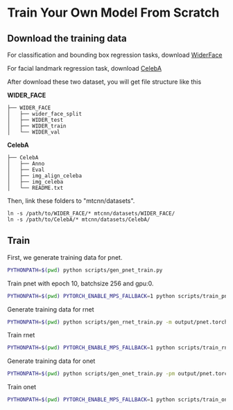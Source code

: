 # Train Your Own Model From Scratch

## Download the training data
For classification and bounding box regression tasks, download [WiderFace](http://shuoyang1213.me/WIDERFACE/)

For facial landmark regression task, download [CelebA](http://mmlab.ie.cuhk.edu.hk/projects/CelebA.html)

After download these two dataset, you will get file structure like this

**WIDER_FACE**
```
├── WIDER_FACE
│   ├── wider_face_split
│   ├── WIDER_test
│   ├── WIDER_train
│   └── WIDER_val
```

**CelebA**
```
├── CelebA
│   ├── Anno
│   ├── Eval
│   ├── img_align_celeba
│   ├── img_celeba
│   └── README.txt
```
Then, link these folders to "mtcnn/datasets".
```
ln -s /path/to/WIDER_FACE/* mtcnn/datasets/WIDER_FACE/
ln -s /path/to/CelebA/* mtcnn/datasets/CelebA/
```

## Train
First, we generate training data for pnet.
```bash
PYTHONPATH=$(pwd) python scripts/gen_pnet_train.py
```
Train pnet with epoch 10, batchsize 256 and gpu:0.
```bash
PYTHONPATH=$(pwd) PYTORCH_ENABLE_MPS_FALLBACK=1 python scripts/train_pnet.py -e 10 -b 256 -o output/pnet.torchm -dv cuda:0 -r True
```
Generate training data for rnet
```bash
PYTHONPATH=$(pwd) python scripts/gen_rnet_train.py -m output/pnet.torchm
```
Train rnet
```bash
PYTHONPATH=$(pwd) PYTORCH_ENABLE_MPS_FALLBACK=1 python scripts/train_rnet.py -e 10 -b 256 -o output/rnet.torchm -dv cuda:0
```
Generate training data for onet
```bash
PYTHONPATH=$(pwd) python scripts/gen_onet_train.py -pm output/pnet.torchm -rm output/rnet.torchm
```
Train onet
```bash
PYTHONPATH=$(pwd) PYTORCH_ENABLE_MPS_FALLBACK=1 python scripts/train_onet.py -e 9 -b 256 -o output/onet.torchm -dv mps -r True
```



